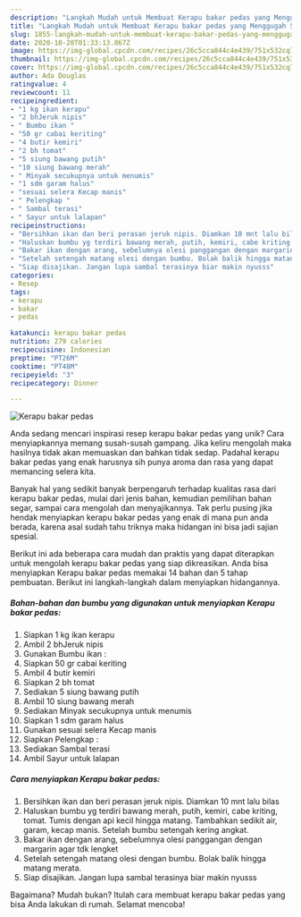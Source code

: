 ```yaml
---
description: "Langkah Mudah untuk Membuat Kerapu bakar pedas yang Menggugah Selera"
title: "Langkah Mudah untuk Membuat Kerapu bakar pedas yang Menggugah Selera"
slug: 1855-langkah-mudah-untuk-membuat-kerapu-bakar-pedas-yang-menggugah-selera
date: 2020-10-28T01:33:13.867Z
image: https://img-global.cpcdn.com/recipes/26c5cca844c4e439/751x532cq70/kerapu-bakar-pedas-foto-resep-utama.jpg
thumbnail: https://img-global.cpcdn.com/recipes/26c5cca844c4e439/751x532cq70/kerapu-bakar-pedas-foto-resep-utama.jpg
cover: https://img-global.cpcdn.com/recipes/26c5cca844c4e439/751x532cq70/kerapu-bakar-pedas-foto-resep-utama.jpg
author: Ada Douglas
ratingvalue: 4
reviewcount: 11
recipeingredient:
- "1 kg ikan kerapu"
- "2 bhJeruk nipis"
- " Bumbu ikan "
- "50 gr cabai keriting"
- "4 butir kemiri"
- "2 bh tomat"
- "5 siung bawang putih"
- "10 siung bawang merah"
- " Minyak secukupnya untuk menumis"
- "1 sdm garam halus"
- "sesuai selera Kecap manis"
- " Pelengkap "
- " Sambal terasi"
- " Sayur untuk lalapan"
recipeinstructions:
- "Bersihkan ikan dan beri perasan jeruk nipis. Diamkan 10 mnt lalu bilas"
- "Haluskan bumbu yg terdiri bawang merah, putih, kemiri, cabe kriting, tomat. Tumis dengan api kecil hingga matang. Tambahkan sedikit air, garam, kecap manis. Setelah bumbu setengah kering angkat."
- "Bakar ikan dengan arang, sebelumnya olesi panggangan dengan margarin agar tdk lengket"
- "Setelah setengah matang olesi dengan bumbu. Bolak balik hingga matang merata."
- "Siap disajikan. Jangan lupa sambal terasinya biar makin nyusss"
categories:
- Resep
tags:
- kerapu
- bakar
- pedas

katakunci: kerapu bakar pedas 
nutrition: 279 calories
recipecuisine: Indonesian
preptime: "PT26M"
cooktime: "PT48M"
recipeyield: "3"
recipecategory: Dinner

---
```



![Kerapu bakar pedas](https://img-global.cpcdn.com/recipes/26c5cca844c4e439/751x532cq70/kerapu-bakar-pedas-foto-resep-utama.jpg)

Anda sedang mencari inspirasi resep kerapu bakar pedas yang unik? Cara menyiapkannya memang susah-susah gampang. Jika keliru mengolah maka hasilnya tidak akan memuaskan dan bahkan tidak sedap. Padahal kerapu bakar pedas yang enak harusnya sih punya aroma dan rasa yang dapat memancing selera kita.

Banyak hal yang sedikit banyak berpengaruh terhadap kualitas rasa dari kerapu bakar pedas, mulai dari jenis bahan, kemudian pemilihan bahan segar, sampai cara mengolah dan menyajikannya. Tak perlu pusing jika hendak menyiapkan kerapu bakar pedas yang enak di mana pun anda berada, karena asal sudah tahu triknya maka hidangan ini bisa jadi sajian spesial.




Berikut ini ada beberapa cara mudah dan praktis yang dapat diterapkan untuk mengolah kerapu bakar pedas yang siap dikreasikan. Anda bisa menyiapkan Kerapu bakar pedas memakai 14 bahan dan 5 tahap pembuatan. Berikut ini langkah-langkah dalam menyiapkan hidangannya.

<!--inarticleads1-->

##### Bahan-bahan dan bumbu yang digunakan untuk menyiapkan Kerapu bakar pedas:

1. Siapkan 1 kg ikan kerapu
1. Ambil 2 bhJeruk nipis
1. Gunakan  Bumbu ikan :
1. Siapkan 50 gr cabai keriting
1. Ambil 4 butir kemiri
1. Siapkan 2 bh tomat
1. Sediakan 5 siung bawang putih
1. Ambil 10 siung bawang merah
1. Sediakan  Minyak secukupnya untuk menumis
1. Siapkan 1 sdm garam halus
1. Gunakan sesuai selera Kecap manis
1. Siapkan  Pelengkap :
1. Sediakan  Sambal terasi
1. Ambil  Sayur untuk lalapan




<!--inarticleads2-->

##### Cara menyiapkan Kerapu bakar pedas:

1. Bersihkan ikan dan beri perasan jeruk nipis. Diamkan 10 mnt lalu bilas
1. Haluskan bumbu yg terdiri bawang merah, putih, kemiri, cabe kriting, tomat. Tumis dengan api kecil hingga matang. Tambahkan sedikit air, garam, kecap manis. Setelah bumbu setengah kering angkat.
1. Bakar ikan dengan arang, sebelumnya olesi panggangan dengan margarin agar tdk lengket
1. Setelah setengah matang olesi dengan bumbu. Bolak balik hingga matang merata.
1. Siap disajikan. Jangan lupa sambal terasinya biar makin nyusss




Bagaimana? Mudah bukan? Itulah cara membuat kerapu bakar pedas yang bisa Anda lakukan di rumah. Selamat mencoba!
